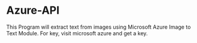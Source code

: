 # Azure-API
This Program will extract text from images using Microsoft Azure Image to Text Module.
For key, visit microsoft azure and get a key.
